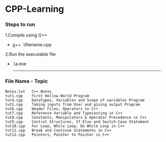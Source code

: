 # CPP-Learning

### Steps to run
1.Compile using G++
- g++ .\filename.cpp

2.Run the executable file
- .\a.exe

  --------------------------------------------
### File Name - Topic
    Notes.txt   C++ Notes
    tut1.cpp    First Hellow World Program
    tut4.cpp    DataTypes, Variables and Scope of variables Program
    tut5.cpp    Taking inputs from User and giving output Program
    tut6.cpp    Header Files, Operators in C++
    tut7.cpp    Reference Variable and Typecasting in C++
    tut8.cpp    Constants, Manipulators & Operator Precedence in C++
    tut9.cpp    Control Structures, If Else and Switch-Case Statement
    tut10.cpp   For Loop, While Loop, Do While Loop in C++
    tut11.cpp   Break and Continue Statements in C++
    tut12.cpp   Pointers, Pointer to Pointer in C++
